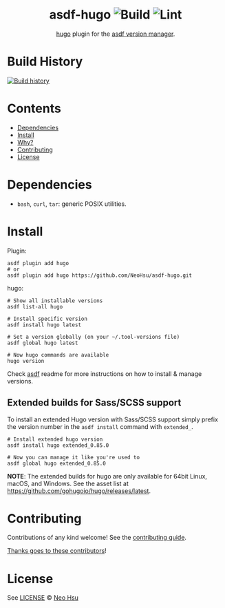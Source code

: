<div align="center">

# asdf-hugo ![Build](https://github.com/NeoHsu/asdf-hugo/workflows/Build/badge.svg) ![Lint](https://github.com/NeoHsu/asdf-hugo/workflows/Lint/badge.svg)

[hugo](https://gohugo.io/) plugin for the [asdf version manager](https://asdf-vm.com).

</div>

# Build History

[![Build history](https://buildstats.info/github/chart/NeoHsu/asdf-hugo?branch=master)](https://github.com/NeoHsu/asdf-hugo/actions)

# Contents

- [Dependencies](#dependencies)
- [Install](#install)
- [Why?](#why)
- [Contributing](#contributing)
- [License](#license)

# Dependencies

- `bash`, `curl`, `tar`: generic POSIX utilities.

# Install

Plugin:

```shell
asdf plugin add hugo
# or
asdf plugin add hugo https://github.com/NeoHsu/asdf-hugo.git
```

hugo:

```shell
# Show all installable versions
asdf list-all hugo

# Install specific version
asdf install hugo latest

# Set a version globally (on your ~/.tool-versions file)
asdf global hugo latest

# Now hugo commands are available
hugo version
```

Check [asdf](https://github.com/asdf-vm/asdf) readme for more instructions on how to
install & manage versions.

## Extended builds for Sass/SCSS support

To install an extended Hugo version with Sass/SCSS support simply prefix the version number in the `asdf install` command with `extended_`.

```shell
# Install extended hugo version
asdf install hugo extended_0.85.0

# Now you can manage it like you're used to
asdf global hugo extended_0.85.0
```

**NOTE**: The extended builds for hugo are only available for 64bit Linux, macOS, and Windows.
See the asset list at https://github.com/gohugoio/hugo/releases/latest.

# Contributing

Contributions of any kind welcome! See the [contributing guide](contributing.md).

[Thanks goes to these contributors](https://github.com/NeoHsu/asdf-hugo/graphs/contributors)!

# License

See [LICENSE](LICENSE) © [Neo Hsu](https://github.com/NeoHsu/)
